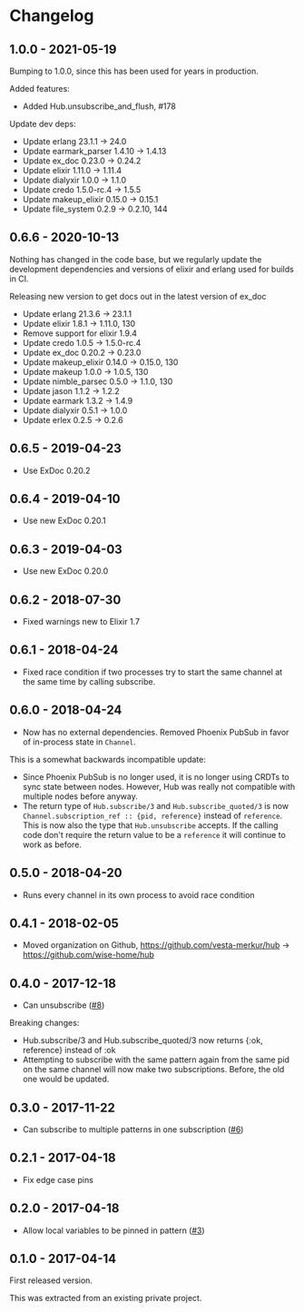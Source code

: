 # Changelog

## 1.0.0 - 2021-05-19

Bumping to 1.0.0, since this has been used for years in production.

Added features:

* Added Hub.unsubscribe_and_flush, #178

Update dev deps:

* Update erlang 23.1.1 -> 24.0
* Update earmark_parser 1.4.10 -> 1.4.13
* Update ex_doc 0.23.0 -> 0.24.2
* Update elixir 1.11.0 -> 1.11.4
* Update dialyxir 1.0.0 -> 1.1.0
* Update credo 1.5.0-rc.4 -> 1.5.5
* Update makeup_elixir 0.15.0 -> 0.15.1
* Update file_system 0.2.9 -> 0.2.10, 144

## 0.6.6 - 2020-10-13

Nothing has changed in the code base, but we regularly update the development dependencies and versions of elixir and
erlang used for builds in CI.

Releasing new version to get docs out in the latest version of ex_doc

* Update erlang 21.3.6 -> 23.1.1
* Update elixir 1.8.1 -> 1.11.0, 130
* Remove support for elixir 1.9.4
* Update credo 1.0.5 -> 1.5.0-rc.4
* Update ex_doc 0.20.2 -> 0.23.0
* Update makeup_elixir 0.14.0 -> 0.15.0, 130
* Update makeup 1.0.0 -> 1.0.5, 130
* Update nimble_parsec 0.5.0 -> 1.1.0, 130
* Update jason 1.1.2 -> 1.2.2
* Update earmark 1.3.2 -> 1.4.9
* Update dialyxir 0.5.1 -> 1.0.0
* Update erlex 0.2.5 -> 0.2.6

## 0.6.5 - 2019-04-23

* Use ExDoc 0.20.2

## 0.6.4 - 2019-04-10

* Use new ExDoc 0.20.1

## 0.6.3 - 2019-04-03

* Use new ExDoc 0.20.0

## 0.6.2 - 2018-07-30

* Fixed warnings new to Elixir 1.7

## 0.6.1 - 2018-04-24

* Fixed race condition if two processes try to start the same channel at the same time by calling subscribe.

## 0.6.0 - 2018-04-24

* Now has no external dependencies. Removed Phoenix PubSub in favor of in-process state in `Channel`.

This is a somewhat backwards incompatible update:

* Since Phoenix PubSub is no longer used, it is no longer using CRDTs to sync state between nodes. However, Hub was
really not compatible with multiple nodes before anyway.
* The return type of `Hub.subscribe/3` and `Hub.subscribe_quoted/3` is now
`Channel.subscription_ref :: {pid, reference}` instead of `reference`. This is now also the type that `Hub.unsubscribe`
accepts. If the calling code don't require the return value to be a `reference` it will continue to work as before.

## 0.5.0 - 2018-04-20

* Runs every channel in its own process to avoid race condition

## 0.4.1 - 2018-02-05

* Moved organization on Github, https://github.com/vesta-merkur/hub -> https://github.com/wise-home/hub


## 0.4.0 - 2017-12-18

* Can unsubscribe ([#8](https://github.com/wise-home/hub/pull/8))

Breaking changes:

* Hub.subscribe/3 and Hub.subscribe_quoted/3 now returns {:ok, reference} instead of :ok
* Attempting to subscribe with the same pattern again from the same pid on the same channel will now make two
  subscriptions. Before, the old one would be updated.

## 0.3.0 - 2017-11-22

* Can subscribe to multiple patterns in one subscription ([#6](https://github.com/wise-home/hub/pull/6))

## 0.2.1 - 2017-04-18

* Fix edge case pins

## 0.2.0 - 2017-04-18

* Allow local variables to be pinned in pattern ([#3](https://github.com/wise-home/hub/pull/3))

## 0.1.0 - 2017-04-14

First released version.

This was extracted from an existing private project.
